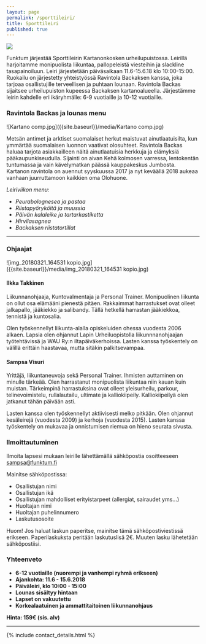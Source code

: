 ```yaml
---
layout: page
permalink: /sporttileiri/
title: Sporttileiri
published: true
---
```

![]({{site.baseurl}}/media/sporttileiri%20kopio.jpg)

Funktum järjestää Sporttileirin Kartanonkosken urheilupuistossa. Leirillä harjoitamme monipuolista liikuntaa, pallopeleistä viesteihin ja slackline tasapainoiluun. Leiri järjestetään päiväsaikaan 11.6-15.6.18 klo 10:00-15:00. Ruokailu on järjestetty yhteistyössä Ravintola Backaksen kanssa, joka tarjoaa osallistujille terveellisen ja puhtaan lounaan. Ravintola Backas sijaitsee urheilupuiston kupeessa Backaksen kartanoalueella. Järjestämme leirin kahdelle eri ikäryhmälle: 6-9 vuotiaille ja 10-12 vuotiaille.


### Ravintola Backas ja lounas menu

![Kartano comp.jpg]({{site.baseurl}}/media/Kartano comp.jpg)


Metsän antimet ja arktiset suomalaiset herkut maistuvat ainutlaatuisilta, kun ymmärtää suomalaisen luonnon vaativat olosuhteet. Ravintola Backas haluaa tarjota asiakkailleen näitä ainutlaatuisia herkkuja ja elämyksiä pääkaupunkiseudulla. Sijainti on aivan Kehä kolmosen varressa, lentokentän tuntumassa ja vain kävelymatkan päässä kauppakeskus Jumbosta. Kartanon ravintola on auennut syyskuussa 2017 ja nyt keväällä 2018 aukeaa vanhaan juurruttamoon kaikkien oma Olohuone.

_Leiriviikon menu:_

- _Peurabolognesea ja pastaa_
- _Riistapyöryköitä ja muussia_
- _Päivän kalaleike ja tartarkastiketta_
- _Hirvilasagnea_
- _Backaksen riistatortillat_

---

### Ohjaajat

![img_20180321_164531 kopio.jpg]({{site.baseurl}}/media/img_20180321_164531 kopio.jpg)


#### Ilkka Takkinen

Liikunnanohjaaja, Kuntovalmentaja ja Personal Trainer.
Monipuolinen liikunta on ollut osa elämääni pienestä pitäen.
Rakkaimmat harrastukset ovat olleet jalkapallo, jääkiekko ja salibandy.
Tällä hetkellä harrastan jääkiekkoa, tennistä ja kuntosalia.

Olen työskennellyt liikunta-alalla opiskeluiden ohessa vuodesta 2006 alkaen.
Lapsia olen ohjannut Lapin Urheiluopistolla liikunnnanohjaajan työtehtävissä ja WAU Ry:n iltapäiväkerhoissa.
Lasten kanssa työskentely on välillä erittäin haastavaa, mutta sitäkin palkitsevampaa. 

#### Sampsa Visuri
Yrittäjä, liikuntaneuvoja sekä Personal Trainer. Ihmisten auttaminen on minulle tärkeää.  Olen harrastanut monipuolista liikuntaa niin kauan kuin muistan. Tärkeimpinä harrastuksina ovat olleet yleisurheilu, parkour, telinevoimistelu, rullalautailu, ultimate ja kalliokiipeily. Kalliokiipeilyä olen jatkanut tähän päivään asti. 

Lasten kanssa olen työskennellyt aktiivisesti melko pitkään. Olen ohjannut kesäleirejä (vuodesta 2009) ja kerhoja (vuodesta 2015). Lasten kanssa työskentely on mukavaa ja onnistumisen riemua on hieno seurata sivusta.

### Ilmoittautuminen

Ilmoita lapsesi mukaan leirille lähettämällä sähköpostia osoitteeseen sampsa@funktum.fi

Mainitse sähköpostissa:

- Osallistujan nimi
- Osallistujan ikä 
- Osallistujan mahdolliset erityistarpeet (allergiat, sairaudet yms...)
- Huoltajan nimi
- Huoltajan puhelinnumero
- Laskutusosoite 

Huom! Jos haluat laskun paperitse, mainitse tämä sähköpostiviestissä erikseen. Paperilaskuksta peritään laskutuslisä 2€. Muuten lasku lähetetään sähköpostiisi.

### Yhteenveto

- __6-12 vuotiaille (nuorempi ja vanhempi ryhmä erikseen)__
- __Ajankohta: 11.6 - 15.6.2018__
- __Päiväleiri, klo 10:00 - 15:00__
- __Lounas sisältyy hintaan__
- __Lapset on vakuutettu__
- __Korkealaatuinen ja ammattitaitoinen liikunnanohjaus__

__Hinta: 159€ (sis. alv)__

---

{% include contact_details.html %}
